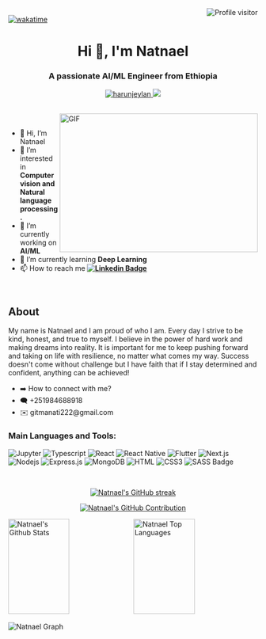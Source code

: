 
<a href="https://komarev.com/ghpvc/?username=gulelaat">
  <img align="right" src="https://komarev.com/ghpvc/?username=gulelaat&label=Visitors&color=0e75b6&style=flat" alt="Profile visitor" />
</a>


[![wakatime](https://wakatime.com/badge/user/cc882208-c983-46cb-b4f5-ed20bb5c6e07.svg)](https://wakatime.com/@cc882208-c983-46cb-b4f5-ed20bb5c6e07)




<h1 align="center">Hi 👋, I'm Natnael</h1>
<h3 align="center">A passionate AI/ML Engineer from Ethiopia</h3>


<p align="center">
 <a href="https://www.linkedin.com/in/natnael-g" target="_blank">
  <img src="https://img.shields.io/badge/LinkedIn-0077B5?style=for-the-badge&logo=linkedin&logoColor=white" alt="harunjeylan"/>
 </a>
 <a href="https://x.com/elnathan00" target="_blank">
  <img src="https://img.shields.io/badge/x-1DA1F2?style=for-the-badge&logo=x&logoColor=white" />
 </a> 
</p>
<br />

<img align="right" top="450" height="280" width="400" alt="GIF" src="https://media.giphy.com/media/SWoSkN6DxTszqIKEqv/giphy.gif">

<br />

- 👋 Hi, I’m Natnael
- 👀 I’m interested in **Computer vision and Natural language processing.**
- 🔭 I’m currently working on **AI/ML**
- 🌱 I’m currently learning **Deep Learning**
- 📫 How to reach me **[![Linkedin Badge](https://img.shields.io/badge/-Natnael-blue?style=flat&logo=Linkedin&logoColor=white)](https://www.linkedin.com/in/natnael-g/)**

<br />
<H2>About</H2>
<p>My name is Natnael and I am proud of who I am. Every day I strive to be kind, honest, and true to myself. I believe in the power of hard work and making dreams into reality. It is important for me to keep pushing forward and taking on life with resilience, no matter what comes my way. Success doesn't come without challenge but I have faith that if I stay determined and confident, anything can be achieved!</p>

<ul>
  <li>
    ➡️ How to connect with me?
  </li>
    <li>
      🗨️ +251984688918
  </li>
    <li>
      ✉️ gitmanati222@gmail.com
  </li>
  </ul>

### Main Languages and Tools:
![Jupyter](https://img.shields.io/badge/Jupyter-F0DB4F?style=for-the-badge&labelColor=white&logo=jupyter&logoColor=F0DB4F)
![Typescript](https://img.shields.io/badge/Typescript-007acc?style=for-the-badge&labelColor=black&logo=typescript&logoColor=007acc)
![React](https://img.shields.io/badge/-React-61DBFB?style=for-the-badge&labelColor=black&logo=react&logoColor=61DBFB)
![React Native](https://img.shields.io/badge/React_Native-20232A?style=for-the-badge&logo=react&logoColor=61DAFB)
![Flutter](https://img.shields.io/badge/flutter-20232A?style=for-the-badge&logo=flutter&logoColor=61DAFB)
![Next.js](https://img.shields.io/badge/next.js-000000?style=for-the-badge&logo=nextdotjs&logoColor=white)
![Nodejs](https://img.shields.io/badge/Nodejs-3C873A?style=for-the-badge&labelColor=black&logo=node.js&logoColor=3C873A)
![Express.js](https://img.shields.io/badge/Express.js-000000?style=for-the-badge&logo=express&logoColor=white)
![MongoDB](https://img.shields.io/badge/MongoDB-4EA94B?style=for-the-badge&logo=mongodb&logoColor=white)
![HTML](https://img.shields.io/badge/HTML5-E34F26?style=for-the-badge&logo=html5&logoColor=white)
![CSS3](https://img.shields.io/badge/CSS3-1572B6?style=for-the-badge&logo=css3&logoColor=white)
![SASS Badge](https://img.shields.io/badge/Sass-CC6699?style=for-the-badge&logo=sass&logoColor=white)

<br/>


<p align="center">
  <a href="https://github.com/gulelaat">
    <img src="https://github-readme-streak-stats.herokuapp.com/?user=gulelaat&theme=radical&border=7F3FBF&background=0D1117" alt="Natnael's GitHub streak"/>
  </a>
</p>

<p align="center">
  <a href="https://github.com/gulelaat">
    <img src="https://github-profile-summary-cards.vercel.app/api/cards/profile-details?username=gulelaat&theme=radical" alt="Natnael's GitHub Contribution"/>
  </a>
</p>

<a> 
    <a href="https://github.com/gulelaat"><img alt="Natnael's Github Stats" src="https://denvercoder1-github-readme-stats.vercel.app/api?username=gulelaat&show_icons=true&count_private=true&theme=react&border_color=7F3FBF&bg_color=0D1117&title_color=F85D7F&icon_color=F8D866" height="192px" width="49.5%"/></a>
  <a href="https://github.com/gulelaat"><img alt="Natnael Top Languages" src="https://denvercoder1-github-readme-stats.vercel.app/api/top-langs/?username=gulelaat&langs_count=8&layout=compact&theme=react&border_color=7F3FBF&bg_color=0D1117&title_color=F85D7F&icon_color=F8D866" height="192px" width="49.5%"/></a>
  <br/>
</a>

![Natnael Graph](https://github-readme-activity-graph.vercel.app/graph?username=gulelaat&custom_title=Natnael%20GitHub%20Activity%20Graph&bg_color=0D1117&color=7F3FBF&line=7F3FBF&point=7F3FBF&area_color=FFFFFF&title_color=FFFFFF&area=true)





